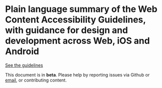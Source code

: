 # Plain language summary of the Web Content Accessibility Guidelines, with guidance for design and development across Web, iOS and Android

[See the guidelines](https://theappbusiness.github.io/accessibility-guidelines/)

This document is in **beta**. Please help by reporting issues via Github or [email](mailto:jeanfrancois@theappbusiness.com), or contributing content.
